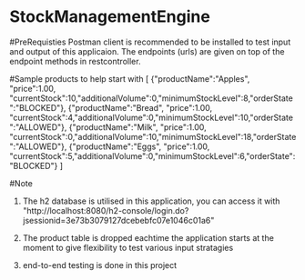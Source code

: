 # StockManagementEngine

#PreRequisties
Postman client is recommended to be installed to test input and output of this applicaion. The endpoints (urls) are given on top of the endpoint methods in restcontroller.

#Sample products to help start with
[ {"productName":"Apples", "price":1.00, "currentStock":10,"additionalVolume":0,"minimumStockLevel":8,"orderState":"BLOCKED"},
{"productName":"Bread", "price":1.00, "currentStock":4,"additionalVolume":0,"minimumStockLevel":10,"orderState":"ALLOWED"},
{"productName":"Milk", "price":1.00, "currentStock":0,"additionalVolume":10,"minimumStockLevel":18,"orderState":"ALLOWED"},
{"productName":"Eggs", "price":1.00, "currentStock":5,"additionalVolume":0,"minimumStockLevel":6,"orderState":"BLOCKED"} ]

#Note
1. The h2 database is utilised in this application, you can access it with "http://localhost:8080/h2-console/login.do?jsessionid=3e73b3079127dcebebfc07e1046c01a6"

2. The product table is dropped eachtime the application starts at the moment to give flexibility to test various input stratagies
3. end-to-end testing is done in this project
